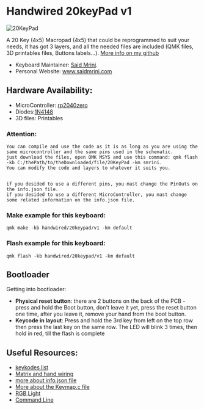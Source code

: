 # Handwired 20keyPad v1

![20KeyPad](https://imgur.com/a/k4LNlUb)

A 20 Key (4x5) Macropad (4x5) that could be reprogrammed to suit your needs, it has got 3 layers, and all the needed files are included (QMK files, 3D printables files, Buttons labels...). [More info on my github](https://github.com/smrini/QMK-20keyPad)

- Keyboard Maintainer: [Said Mrini](https://github.com/smrini).
- Personal Website: www.saidmrini.com

## Hardware Availability:
* MicroController: [rp2040zero](https://es.aliexpress.com/item/1005006051130777.html?spm=a2g0o.order_list.order_list_main.5.1808194dhetDF1&gatewayAdapt=glo2esp)
* Diodes:[1N4148](https://es.aliexpress.com/item/1005006127068810.html?spm=a2g0o.order_list.order_list_main.105.1808194dhetDF1&gatewayAdapt=glo2esp)
* 3D files: Printables

### Attention:

	You can compile and use the code as it is as long as you are using the same microcontroller and the same pins used in the schematic.
 	just download the files, open QMK MSYS and use this command: qmk flash -kb C:/thePath/to/theDownloaded/file/20KeyPad -km smrini.
  	You can modify the code and layers to whatever it suits you.


   	if you desided to use a different pins, you mast change the PinOuts on the info.json file.
    if you desided to use a different MicroController, you mast change some related information on the info.json file.
    
### Make example for this keyboard:
	qmk make -kb handwired/20keypad/v1 -km default

### Flash example for this keyboard:
    qmk flash -kb handwired/20keypad/v1 -km default


## Bootloader

Getting into bootloader:

* **Physical reset button**: there are 2 buttons on the back of the PCB - press and hold the Boot button, don't leave it yet, press the reset button one time, after you leave it, remove your hand from the boot button.
* **Keycode in layout**: Press and hold the 3rd key from left on the top row then press the last key on the same row. The LED will blink 3 times, then hold in red, till the flash is complete



## Useful Resources:

* [keykodes list](https://docs.qmk.fm/#/keycodes)
* [Matrix and hand wiring](https://docs.qmk.fm/#/hand_wire)
* [more about info.json file](https://github.com/qmk/qmk_firmware/blob/master/docs/reference_info_json.md) 
* [More about the Keymap.c file](https://github.com/qmk/qmk_firmware/blob/master/docs/keymap.md) 
* [RGB Light](https://docs.qmk.fm/#/feature_rgblight)     
* [Command Line](https://github.com/qmk/qmk_firmware/blob/master/docs/cli_commands.md)
